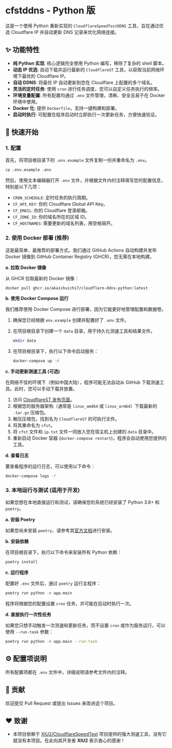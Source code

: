 # cfstddns - Python 版

这是一个使用 Python 重新实现的 `CloudflareSpeedTestDDNS` 工具，旨在通过优选 Cloudflare IP 并自动更新 DNS 记录来优化网络连接。

## ✨ 功能特性

- **纯 Python 实现**: 核心逻辑完全使用 Python 编写，移除了复杂的 shell 脚本。
- **动态 IP 优选**: 自动下载并运行最新的 `CloudflareST` 工具，以获取当前网络环境下最优的 Cloudflare IP。
- **自动 DDNS**: 将最优 IP 自动更新到您在 Cloudflare 上配置的多个域名。
- **灵活的定时任务**: 使用 `cron` 进行任务调度，您可以自定义任务执行的频率。
- **环境变量配置**: 所有配置均通过 `.env` 文件管理，清晰、安全且易于在 Docker 环境中使用。
- **Docker 化**: 提供 `Dockerfile`，支持一键构建和部署。
- **启动时执行**: 可配置在程序启动时立即执行一次更新任务，方便快速验证。

## 🚀 快速开始

### 1. 配置

首先，将项目根目录下的 `.env.example` 文件复制一份并重命名为 `.env`。

```bash
cp .env.example .env
```

然后，使用文本编辑器打开 `.env` 文件，并根据文件内的注释填写您的配置信息，特别是以下几项：

- `CRON_SCHEDULE`: 定时任务的执行周期。
- `CF_API_KEY`: 你的 Cloudflare Global API Key。
- `CF_EMAIL`: 你的 Cloudflare 登录邮箱。
- `CF_ZONE_ID`: 你的域名所在的区域 ID。
- `CF_HOSTNAMES`: 需要更新的域名列表，用空格隔开。

### 2. 使用 Docker 部署 (推荐)

这是最简单、最推荐的部署方式。我们通过 GitHub Actions 自动构建并发布 Docker 镜像到 GitHub Container Registry (GHCR)，您无需在本地构建。

**a. 拉取 Docker 镜像**

从 GHCR 拉取最新的 Docker 镜像：

```bash
docker pull ghcr.io/akaishuichi7/cloudflare-ddns-python:latest
```

**b. 使用 Docker Compose 运行**

我们推荐使用 Docker Compose 进行部署，因为它能更好地管理配置和数据卷。

1.  确保您已经根据 `env.example` 创建并配置好了 `.env` 文件。
2.  在项目根目录下创建一个 `data` 目录，用于持久化测速工具和结果文件。

    ```bash
    mkdir data
    ```
3.  在项目根目录下，执行以下命令启动服务：

    ```bash
    docker-compose up -d
    ```

**c. 手动更新测速工具 (可选)**

在网络不佳的环境下（例如中国大陆），程序可能无法自动从 GitHub 下载测速工具。此时，您可以手动下载并放置。

1.  访问 [CloudflareST 发布页面](https://github.com/XIU2/CloudflareSpeedTest/releases)。
2.  根据您的服务器架构（通常是 `linux_amd64` 或 `linux_arm64`）下载最新的 `.tar.gz` 压缩包。
3.  解压压缩包，找到名为 `CloudflareST` 的可执行文件。
4.  将其重命名为 `cfst`。
5.  将 `cfst` 文件和 `ip.txt` 文件一同放入您在宿主机上创建的 `data` 目录中。
6.  重新启动 Docker 容器 (`docker-compose restart`)，程序会自动使用您提供的工具。

**d. 查看日志**

要查看程序的运行日志，可以使用以下命令：

```bash
docker-compose logs -f
```

### 3. 本地运行与测试 (适用于开发)

如果您想在本地直接运行和测试，请确保您的系统已经安装了 Python 3.8+ 和 `poetry`。

**a. 安装 Poetry**

如果您尚未安装 `poetry`，请参考其[官方文档](https://python-poetry.org/docs/#installation)进行安装。

**b. 安装依赖**

在项目根目录下，执行以下命令来安装所有 Python 依赖：

```bash
poetry install
```

**c. 运行程序**

配置好 `.env` 文件后，通过 `poetry` 运行主程序：

```bash
poetry run python -m app.main
```

程序将根据您的配置设置 `cron` 任务，并可能在启动时执行一次。

**d. 直接执行一次性任务**

如果您只想手动触发一次测速和更新任务，而不设置 `cron` 或作为服务运行，可以使用 `--run-task` 参数：

```bash
poetry run python -m app.main --run-task
```

## ⚙️ 配置项说明

所有配置项都在 `.env` 文件中，详细说明请参考文件内的注释。

## 🤝 贡献

欢迎提交 Pull Request 或提出 Issues 来改进这个项目。

## ❤️ 致谢

- 本项目依赖于 [XIU2/CloudflareSpeedTest](https://github.com/XIU2/CloudflareSpeedTest) 项目提供的强大测速工具，没有它就没有本项目。在此向其开发者 **XIU2** 表示衷心的感谢！
